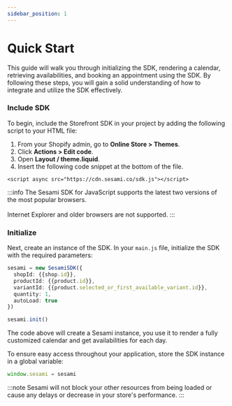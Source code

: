 ```yaml
---
sidebar_position: 1
---
```


# Quick Start

This guide will walk you through initializing the SDK, rendering a calendar, retrieving availabilities, and booking an appointment using the SDK. By following these steps, you will gain a solid understanding of how to integrate and utilize the SDK effectively.

### Include SDK

To begin, include the Storefront SDK in your project by adding the following script to your HTML file:

1. From your Shopify admin, go to **Online Store > Themes**.
1. Click **Actions > Edit code**.
1. Open **Layout / theme.liquid**.
1. Insert the following code snippet at the bottom of the file.

```markup
<script async src="https://cdn.sesami.co/sdk.js"></script>
```

:::info
The Sesami SDK for JavaScript supports the latest two versions of the most popular browsers. <br></br>
Internet Explorer and older browsers are not supported.
:::

### Initialize

Next, create an instance of the SDK. In your `main.js` file, initialize the SDK with the required parameters:

```ts
sesami = new SesamiSDK({
  shopId: {{shop.id}},
  productId: {{product.id}},
  variantId: {{product.selected_or_first_available_variant.id}},
  quantity: 1,
  autoLoad: true
})

sesami.init()
```

The code above will create a Sesami instance, you use it to render a fully customized calendar and get availabilities for each day.

To ensure easy access throughout your application, store the SDK instance in a global variable:

```js
window.sesami = sesami
```

:::note
Sesami will not block your other resources from being loaded or cause any delays or decrease in your store's performance.
:::
